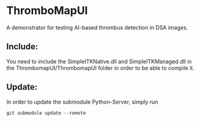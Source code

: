 # ThromboMapUI

A demonstrator for testing AI-based thrombus detection in DSA images.

## Include:
You need to include the SimpleITKNative.dll and SimpleITKManaged.dll in the ThrombomapUI/ThrombomapUI folder in order to be able to compile it.

## Update:
In order to update the submodule Python-Server, simply run
```
git submodule update --remote
```
